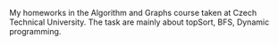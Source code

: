 My homeworks in the Algorithm and Graphs course taken at Czech Technical University.
The task are mainly about topSort, BFS, Dynamic programming.
